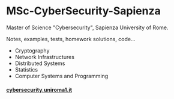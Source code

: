 # MSc-CyberSecurity-Sapienza

Master of Science "Cybersecurity", Sapienza University of Rome.

Notes, examples, tests, homework solutions, code...

- Cryptography
- Network Infrastructures
- Distributed Systems
- Statistics
- Computer Systems and Programming


#### [cybersecurity.uniroma1.it](https://cybersecurity.uniroma1.it/home)

